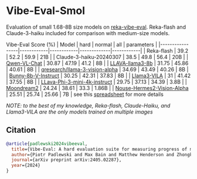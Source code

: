 # Vibe-Eval-Smol

Evaluation of small 1.68-8B size models on [reka-vibe-eval](https://github.com/reka-ai/reka-vibe-eval). Reka-flash and Claude-3-haiku included for comparison with medium-size models.

Vibe-Eval Score (%)
| Model           | hard       | normal     | all         | parameters |
|-----------------|------------|------------|-------------|------------|
| Reka-flash      | 39.2       | 52.2       | 59.9        | 21B        |
| Claude-3-haiku-20240307 | 38.5 | 49.8    | 56.4        | 20B        |
| [Qwen-VL-Chat](https://huggingface.co/Qwen/Qwen-VL-Chat)    | 30.87      | 47.19      | 41.2        | 8B         |
| [LLAVA-llama3-8b](https://huggingface.co/xtuner/llava-llama-3-8b) | 31.75      | 45.86      | 40.61       | 8B         |
| [qresearch/llama-3-vision-alpha](https://huggingface.co/qresearch/llama-3-vision-alpha)       | 34.69      | 43.49      | 40.26       | 8B         |
| [Bunny-8b-V-Instruct](https://huggingface.co/BAAI/Bunny-Llama-3-8B-V) | 30.25  | 42.31      | 37.83       | 8B         |
| [Llama3-VILA](https://huggingface.co/Efficient-Large-Model/Llama-3-VILA1.5-8B?library=true)     | 31         | 41.42      | 37.55       | 8B         |
| [LLava-Phi-3-mini-4k-instruct](https://huggingface.co/MBZUAI/LLaVA-Phi-3-mini-4k-instruct) | 29.75    | 37.13      | 34.39       | 3.8B       |
| [Moondream2](https://huggingface.co/vikhyatk/moondream2)      | 24.24      | 38.61      | 33.3        | 1.86B      |
| [Nouse-Hermes2-Vision-Alpha](https://huggingface.co/NousResearch/Nous-Hermes-2-Vision-Alpha) | 25.51 | 25.74 | 25.66       | 7B         |
see this [spreadsheet](https://docs.google.com/spreadsheets/d/1TJmfGOqMyyVaclFz_EsAZozutAvA8bWjal2IC2LVGr8/edit?usp=sharing) for more details

*NOTE: to the best of my knowledge, Reka-flash, Claude-Haiku, and Llama3-VILA are the only models trained on multiple images*

## Citation

```bibtex
@article{padlewski2024vibeeval,
  title={Vibe-Eval: A hard evaluation suite for measuring progress of multimodal language models},
  author={Piotr Padlewski and Max Bain and Matthew Henderson and Zhongkai Zhu and Nishant Relan and Hai Pham and Donovan Ong and Kaloyan Aleksiev and Aitor Ormazabal and Samuel Phua and Ethan Yeo and Eugenie Lamprecht and Qi Liu and Yuqi Wang and Eric Chen and Deyu Fu and Lei Li and Che Zheng and Cyprien de Masson d'Autume and Dani Yogatama and Mikel Artetxe and Yi Tay},
  journal={arXiv preprint arXiv:2405.02287},
  year={2024}
}
```
